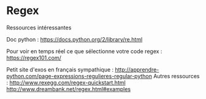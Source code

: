 # Regex

Ressources intéressantes

Doc python : https://docs.python.org/2/library/re.html 

Pour voir en temps réel ce que sélectionne votre code regex : https://regex101.com/ 

Petit site d'exos en français sympathique : http://apprendre-python.com/page-expressions-regulieres-regular-python Autres ressources : http://www.rexegg.com/regex-quickstart.html
http://www.dreambank.net/regex.html#examples
